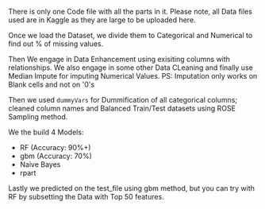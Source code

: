 There is only one Code file with all the parts in it. Please note, all Data files used are in Kaggle as they are large to be uploaded here. 


Once we load the Dataset, we divide them to Categorical and Numerical to find out % of missing values. 

Then We engage in Data Enhancement using exisiting columns with relationships. We also engage in some other Data CLeaning and finally use Median Impute for imputing Numerical Values. 
PS: Imputation only works on Blank cells and not on '0's

Then we used ```dummyVars``` for Dummification of all categorical columns; cleaned column names and Balanced Train/Test datasets using ROSE Sampling method. 

We the build 4 Models:
+ RF (Accuracy: 90%+)
+ gbm (Accuracy: 70%)
+ Naive Bayes
+ rpart

Lastly we predicted on the test_file using gbm method, but you can try with RF by subsetting the Data with Top 50 features. 

